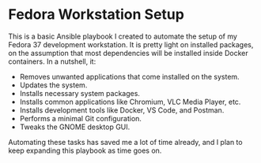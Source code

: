 # Fedora Workstation Setup
This is a basic Ansible playbook I created to automate the setup of my Fedora 37 development workstation. It is pretty light on installed packages, on the assumption that most dependencies will be installed inside Docker containers. In a nutshell, it:

- Removes unwanted applications that come installed on the system.
- Updates the system.
- Installs necessary system packages.
- Installs common applications like Chromium, VLC Media Player, etc.
- Installs development tools like Docker, VS Code, and Postman.
- Performs a minimal Git configuration.
- Tweaks the GNOME desktop GUI.

Automating these tasks has saved me a lot of time already, and I plan to keep expanding this playbook as time goes on.
